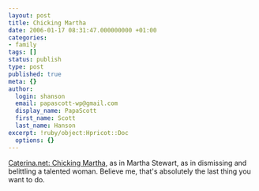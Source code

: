 ```yaml
---
layout: post
title: Chicking Martha
date: 2006-01-17 08:31:47.000000000 +01:00
categories:
- family
tags: []
status: publish
type: post
published: true
meta: {}
author:
  login: shanson
  email: papascott-wp@gmail.com
  display_name: PapaScott
  first_name: Scott
  last_name: Hanson
excerpt: !ruby/object:Hpricot::Doc
  options: {}
---
```

<p><a href="http://www.caterina.net/archive/000915.html" title="Caterina.net: Chicking Martha">Caterina.net: Chicking Martha</a>, as in Martha Stewart, as in dismissing and belittling a talented woman. Believe me, that's absolutely the last thing you want to do.</p>
